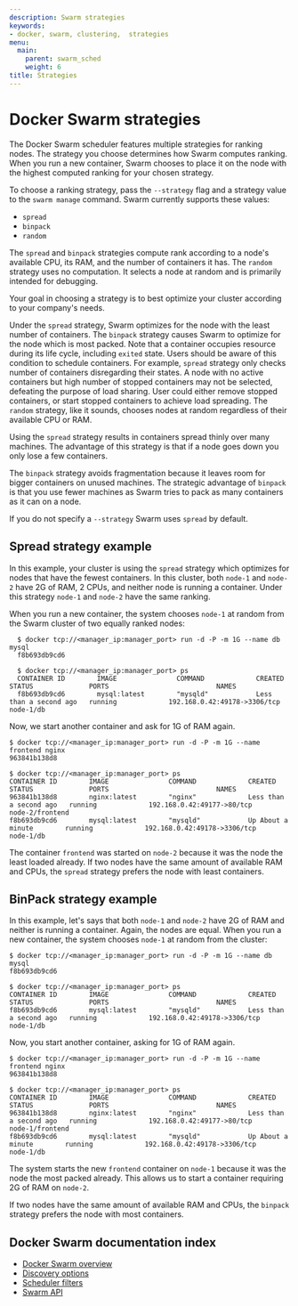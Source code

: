 ```yaml
---
description: Swarm strategies
keywords:
- docker, swarm, clustering,  strategies
menu:
  main:
    parent: swarm_sched
    weight: 6
title: Strategies
---
```


# Docker Swarm strategies

The Docker Swarm scheduler features multiple strategies for ranking nodes. The
strategy you choose determines how Swarm computes ranking. When you run a new
container, Swarm chooses to place it on the node with the highest computed ranking
for your chosen strategy.

To choose a ranking strategy, pass the `--strategy` flag and a strategy value to
the `swarm manage` command. Swarm currently supports these values:

* `spread`
* `binpack`
* `random`

The `spread` and `binpack` strategies compute rank according to a node's
available CPU, its RAM, and the number of containers it has. The `random`
strategy uses no computation. It selects a node at random and is primarily
intended for debugging.

Your goal in choosing a strategy is to best optimize your cluster according to
your company's needs.

Under the `spread` strategy, Swarm optimizes for the node with the least number
of containers. The `binpack` strategy causes Swarm to optimize for the
node which is most packed. Note that a container occupies resource during its life
cycle, including `exited` state. Users should be aware of this condition to schedule
containers. For example, `spread` strategy only checks number of containers
disregarding their states. A node with no active containers but high number of
stopped containers may not be selected, defeating the purpose of load sharing.
User could either remove stopped containers, or start stopped containers to achieve
load spreading. The `random` strategy, like it sounds, chooses nodes at random
regardless of their available CPU or RAM.

Using the `spread` strategy results in containers spread thinly over many
machines. The advantage of this strategy is that if a node goes down you only
lose a few containers.

The `binpack` strategy avoids fragmentation because it leaves room for bigger
containers on unused machines. The strategic advantage of `binpack` is that you
use fewer machines as Swarm tries to pack as many containers as it can on a
node.

If you do not specify a `--strategy` Swarm uses `spread` by default.

## Spread strategy example

In this example, your cluster is using the `spread` strategy which optimizes for
nodes that have the fewest containers. In this cluster, both `node-1` and `node-2`
have 2G of RAM, 2 CPUs, and neither node is running a container. Under this strategy
`node-1` and `node-2` have the same ranking.

When you run a new container, the system chooses `node-1` at random from the
Swarm cluster of two equally ranked nodes:

      $ docker tcp://<manager_ip:manager_port> run -d -P -m 1G --name db mysql
      f8b693db9cd6

      $ docker tcp://<manager_ip:manager_port> ps
      CONTAINER ID        IMAGE               COMMAND             CREATED                  STATUS              PORTS                           NAMES
      f8b693db9cd6        mysql:latest        "mysqld"            Less than a second ago   running             192.168.0.42:49178->3306/tcp    node-1/db

Now, we start another container and ask for 1G of RAM again.


    $ docker tcp://<manager_ip:manager_port> run -d -P -m 1G --name frontend nginx
    963841b138d8

    $ docker tcp://<manager_ip:manager_port> ps
    CONTAINER ID        IMAGE               COMMAND             CREATED                  STATUS              PORTS                           NAMES
    963841b138d8        nginx:latest        "nginx"             Less than a second ago   running             192.168.0.42:49177->80/tcp      node-2/frontend
    f8b693db9cd6        mysql:latest        "mysqld"            Up About a minute        running             192.168.0.42:49178->3306/tcp    node-1/db


The container `frontend` was started on `node-2` because it was the node the
least loaded already. If two nodes have the same amount of available RAM and
CPUs, the `spread` strategy prefers the node with least containers.

## BinPack strategy example

In this example, let's says that both `node-1` and `node-2` have 2G of RAM and
neither is running a container. Again, the nodes are equal. When you run a new
container, the system chooses `node-1` at random from the cluster:


    $ docker tcp://<manager_ip:manager_port> run -d -P -m 1G --name db mysql
    f8b693db9cd6

    $ docker tcp://<manager_ip:manager_port> ps
    CONTAINER ID        IMAGE               COMMAND             CREATED                  STATUS              PORTS                           NAMES
    f8b693db9cd6        mysql:latest        "mysqld"            Less than a second ago   running             192.168.0.42:49178->3306/tcp    node-1/db


Now, you start another container, asking for 1G of RAM again.


    $ docker tcp://<manager_ip:manager_port> run -d -P -m 1G --name frontend nginx
    963841b138d8

    $ docker tcp://<manager_ip:manager_port> ps
    CONTAINER ID        IMAGE               COMMAND             CREATED                  STATUS              PORTS                           NAMES
    963841b138d8        nginx:latest        "nginx"             Less than a second ago   running             192.168.0.42:49177->80/tcp      node-1/frontend
    f8b693db9cd6        mysql:latest        "mysqld"            Up About a minute        running             192.168.0.42:49178->3306/tcp    node-1/db


The system starts the new `frontend` container on `node-1` because it was the
node the most packed already. This allows us to start a container requiring 2G
of RAM on `node-2`.

If two nodes have the same amount of available RAM and CPUs, the `binpack`
strategy prefers the node with most containers.

## Docker Swarm documentation index

- [Docker Swarm overview](../index.md)
- [Discovery options](../discovery.md)
- [Scheduler filters](filter.md)
- [Swarm API](../swarm-api.md)
